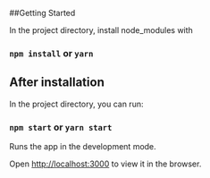 ##Getting Started

In the project directory, install node_modules with 

### `npm install` or `yarn`

## After installation

In the project directory, you can run:

### `npm start` or `yarn start`

Runs the app in the development mode.

Open [http://localhost:3000](http://localhost:3000) to view it in the browser.


